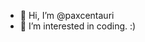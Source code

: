 - 👋 Hi, I’m @paxcentauri
- 👀 I’m interested in coding. :)

<!---
paxcentauri/paxcentauri is a ✨ special ✨ repository because its `README.md` (this file) appears on your GitHub profile.
You can click the Preview link to take a look at your changes.
--->
